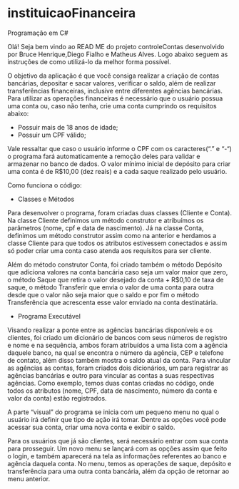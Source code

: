 # instituicaoFinanceira
Programação em C#

Olá! Seja bem vindo ao READ ME do projeto controleContas desenvolvido por Bruce Henrique,Diego Fialho e Matheus Alves. Logo abaixo seguem as instruções de como utilizá-lo da melhor forma possível.

O objetivo da aplicação é que você consiga realizar a criação de contas bancárias, depositar e sacar valores, verificar o saldo, além de realizar transferências financeiras, inclusive entre diferentes agências bancárias. Para utilizar as operações financeiras é necessário que o usuário possua uma conta ou, caso não tenha, crie uma conta cumprindo os requisitos abaixo:
-	Possuir mais de 18 anos de idade;
-	Possuir um CPF válido;

Vale ressaltar que caso o usuário informe o CPF com os caracteres(“.” e “-“) o programa fará automaticamente a remoção deles para validar e armazenar no banco de dados. O valor mínimo inicial de depósito para criar uma conta é de R$10,00 (dez reais) e a cada saque realizado pelo usuário.

Como funciona o código:

-	Classes e Métodos

Para desenvolver o programa, foram criadas duas classes (Cliente e Conta). Na classe Cliente definimos um método construtor e atribuímos os parâmetros (nome, cpf e data de nascimento). Já na classe Conta, definimos um método construtor assim como na anterior e herdamos a classe Cliente para que todos os atributos estivessem conectados e assim só poder criar uma conta caso atenda aos requisitos para ser cliente.

Além do método construtor Conta, foi criado também o método Depósito que adiciona valores na conta bancária caso seja um valor maior que zero, o método Saque que retira o valor desejado da conta + R$0,10 de taxa de saque, o método Transferir que envia o valor de uma conta para outra desde que o valor não seja maior que o saldo e por fim o método Transferência que acrescenta esse valor enviado na conta destinatária.

-	Programa Executável

Visando realizar a ponte entre as agências bancárias disponíveis e os clientes, foi criado um dicionário de bancos com seus números de registro e nome e na sequência, ambos foram atribuídos a uma lista com a agência daquele banco, na qual se encontra o número da agência, CEP e telefone de contato, além disso também mostra o saldo atual da conta. Para vincular as agências as contas, foram criados dois dicionários, um para registrar as agências bancárias e outro para vincular as contas a suas respectivas agências. Como exemplo, temos duas contas criadas no código, onde todos os atributos (nome, CPF, data de nascimento, número da conta e valor da conta) estão registrados.

A parte “visual” do programa se inicia com um pequeno menu no qual o usuário irá definir que tipo de ação irá tomar. Dentre as opções você pode acessar sua conta, criar uma nova conta e exibir o saldo. 

Para os usuários que já são clientes, será necessário entrar com sua conta para prosseguir. Um novo menu se lançará com as opções assim que feito o login, e também aparecerá na tela as informações referentes ao banco e agência daquela conta. No menu, temos as operações de saque, depósito e transferência para uma outra conta bancária, além da opção de retornar ao menu anterior. 

